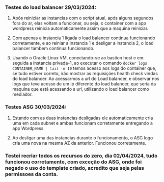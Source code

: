 ### Testes do load balancer 29/03/2024:
1. Após reiniciar as instancias com o script atual, após alguns segundos fora do ar, elas voltam a funcionar, ou seja, o container com a app wordpress reinicia automaticamente assim que a maquina reiniciar.

2. Com apenas a instancia 1 ligada o load balancer continua funcionando corretamente, e ao reiniar a instancia 1 e desligar a instancia 2, o load balancer tambem continua funcionando.

3. Usando o Oracle Linux VM, conectando-se ao bastion host e em seguida a instancia privada-1, ao executar o comando `docker logs CONTAINER_NAME | tail -n 10` temos acesso aos logs do container que, se tudo estiver correto, irão mostrar as requisições health check vindas do load balancer. Ao acessarmos a url do Load balancer, e observar nos logs que teve acesso de um ip diferente do load balancer, que seria da maquina que está acessando a url, utilizando o load balancer como mediador.


### Testes ASG 30/03/2024:
1. Estando com as duas instancias desligadas ele automaticamente cria uma em cada subnet e ambas funcionam corretamente entregando a app Wordpress.

2. Ao desligar uma das instancias durante o funcionamento, o ASG logo cria uma nova na mesma AZ da anterior. Funcionou corretamente.

### Testei recriar todos os recursos do zero, dia 02/04/2024, tudo funcionou corretamente, com exceção do ASG, onde foi negado o uso do template criado, acredito que seja pelas permissoes da conta.